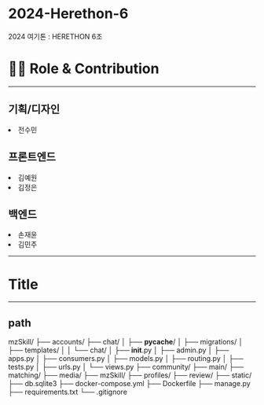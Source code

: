 # 2024-Herethon-6
2024 여기톤 : HERETHON 6조


<h1>👨‍💻 Role & Contribution</h1>
<hr>
<h2>기획/디자인</h2>

<li>전수민</li>

<h2>프론트엔드</h2>

<li>김예원</li>
<li>김정은</li>

<h2>백엔드</h2>

<li>손재윤</li>
<li>김민주</li>

<hr>
<h1>Title</h1>

<hr>
<h2>path</h2>

mzSkill/
├── accounts/
├── chat/
│   ├── __pycache__/
│   ├── migrations/
│   ├── templates/
│   │   └── chat/
│   ├── __init__.py
│   ├── admin.py
│   ├── apps.py
│   ├── consumers.py
│   ├── models.py
│   ├── routing.py
│   ├── tests.py
│   ├── urls.py
│   └── views.py
├── community/
├── main/
├── matching/
├── media/
├── mzSkill/
├── profiles/
├── review/
├── static/
├── db.sqlite3
├── docker-compose.yml
├── Dockerfile
├── manage.py
├── requirements.txt
└── .gitignore

